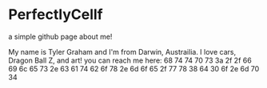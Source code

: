# PerfectlyCellf
a simple github page about me!

My name is Tyler Graham and I'm from Darwin, Austrailia.
I love cars, Dragon Ball Z, and art!
you can reach me here:
68 74 74 70 73 3a 2f 2f 66 69 6c 65 73 2e 63 61 74 62 6f 78 2e 6d 6f 65 2f 77 78 38 64 30 6f 2e 6d 70 34
